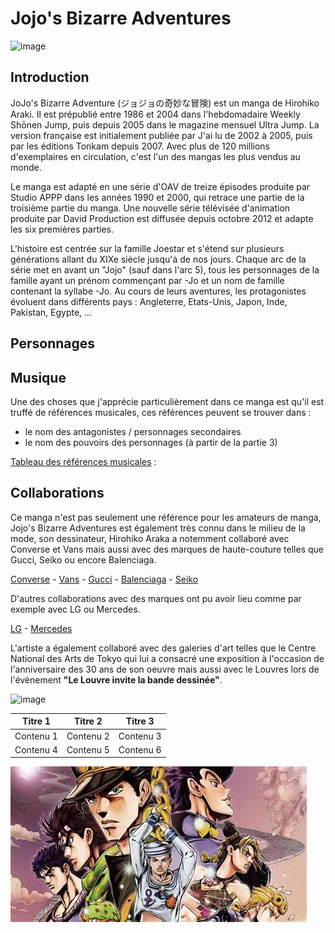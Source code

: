 # Jojo's Bizarre Adventures 

![image](https://github.com/user-attachments/assets/8917a444-5135-440b-b02f-52808289a967)

## Introduction  

JoJo's Bizarre Adventure (ジョジョの奇妙な冒険) est un manga de Hirohiko Araki. Il est prépublié entre 1986 et 2004 dans l'hebdomadaire Weekly Shōnen Jump, puis depuis 2005 dans le magazine mensuel Ultra Jump. La version française est initialement publiée par J'ai lu de 2002 à 2005, puis par les éditions Tonkam depuis 2007.
Avec plus de 120 millions d'exemplaires en circulation, c'est l'un des mangas les plus vendus au monde.

Le manga est adapté en une série d'OAV de treize épisodes produite par Studio APPP dans les années 1990 et 2000, qui retrace une partie de la troisième partie du manga. Une nouvelle série télévisée d'animation produite par David Production est diffusée depuis octobre 2012 et adapte les six premières parties. 

L'histoire est centrée sur la famille Joestar et s'étend sur plusieurs générations allant du XIXe siècle jusqu'à de nos jours. 
Chaque arc de la série met en avant un "Jojo" (sauf dans l'arc 5), tous les personnages de la famille ayant un prénom commençant par -Jo et un nom de famille contenant la syllabe -Jo. 
Au cours de leurs aventures, les protagonistes évoluent dans différents pays : Angleterre, Etats-Unis, Japon, Inde, Pakistan, Egypte, ... 

## Personnages 

## Musique 

Une des choses que j'apprécie particulièrement dans ce manga est qu'il est truffé de références musicales, ces références peuvent se trouver dans : 
- le nom des antagonistes / personnages secondaires
- le nom des pouvoirs des personnages (à partir de la partie 3)

[Tableau des références musicales](pages/tableau.md) : 

## Collaborations 

Ce manga n'est pas seulement une référence pour les amateurs de manga, Jojo's Bizarre Adventures est également très connu dans le milieu de la mode, son dessinateur, Hirohiko Araka a notemment collaboré avec Converse et Vans mais aussi avec des marques de haute-couture telles que Gucci, Seiko ou encore Balenciaga.  

[Converse](https://www.google.com/url?sa=i&url=https%3A%2F%2Fjojo-news.com%2F2022%2F01%2F28%2Fjojos-bizarre-adventure-x-converse-returns-with-stone-ocean-sneakers%2F&psig=AOvVaw2Y4JsOz53WcRpeeqbGmxKX&ust=1727188118002000&source=images&cd=vfe&opi=89978449&ved=0CBQQjRxqFwoTCJCwvKOj2YgDFQAAAAAdAAAAABAE) - [Vans](https://www.google.com/url?sa=i&url=https%3A%2F%2Fjojowiki.com%2FJoJo%2527s_Bizarre_Adventure_Golden_Wind_%25C3%2597_VANS&psig=AOvVaw04UPYGpMcd0YZJdAeshSz-&ust=1727188857691000&source=images&cd=vfe&opi=89978449&ved=0CBQQjRxqFwoTCJCYgIem2YgDFQAAAAAdAAAAABAE) - [Gucci](https://jojo.fandom.com/wiki/Gucci_X_Hirohiko_Araki_X_Spur) - [Balenciaga](https://www.google.com/url?sa=i&url=https%3A%2F%2Fwww.animenewsnetwork.com%2Finterest%2F2018-08-17%2Fjojo-bruno-bucciarati-poses-in-balenciaga-for-magazine-cover%2F.135589&psig=AOvVaw0E3AHn6USgVYkNK_D5X9z4&ust=1727188621963000&source=images&cd=vfe&opi=89978449&ved=0CBQQjRxqFwoTCMjiyJal2YgDFQAAAAAdAAAAABAE) - [Seiko](https://www.google.com/url?sa=i&url=https%3A%2F%2Fjojowiki.com%2FSeiko_%25C3%2597_JoJo&psig=AOvVaw2ynsm7-IgdjnDpYBXd1cm2&ust=1727189007286000&source=images&cd=vfe&opi=89978449&ved=0CBQQjRxqFwoTCPCSz8um2YgDFQAAAAAdAAAAABAE)

D'autres collaborations avec des marques ont pu avoir lieu comme par exemple avec LG ou Mercedes. 

[LG](https://jojowiki.com/JOJO_L-02K) - [Mercedes](https://www.animenewsnetwork.com/interest/2018-08-31/jojo-bizarre-adventure-exhibit-promotions-take-over-tokyo/.136065)

L'artiste a également collaboré avec des galeries d'art telles que le Centre National des Arts de Tokyo qui lui a consacré une exposition à l'occasion de l'anniversaire des 30 ans de son oeuvre mais aussi avec le Louvres lors de l'évènement __"Le Louvre invite la bande dessinée"__. 

![image](https://github.com/user-attachments/assets/ca95b369-9b1d-49fc-88c5-078d2f97dd48)





| Titre 1    | Titre 2    | Titre 3    |
|------------|------------|------------|
| Contenu 1  | Contenu 2  | Contenu 3  |
| Contenu 4  | Contenu 5  | Contenu 6  |                             

![img](img/jojo.png)


                                                          

